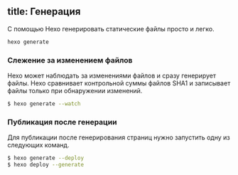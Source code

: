title: Генерация
---
С помощью Hexo генерировать статические файлы просто и легко.

``` bash
hexo generate
```

### Слежение за изменением файлов

Hexo может наблюдать за изменениями файлов и сразу генерирует файлы. Hexo сравнивает контрольной суммы файлов SHA1 и записывает файлы только при обнаружении изменений.

``` bash
$ hexo generate --watch
```

### Публикация после генерации

Для публикации после генерирования страниц нужно запустить одну из следующих команд.

``` bash
$ hexo generate --deploy
$ hexo deploy --generate
```
